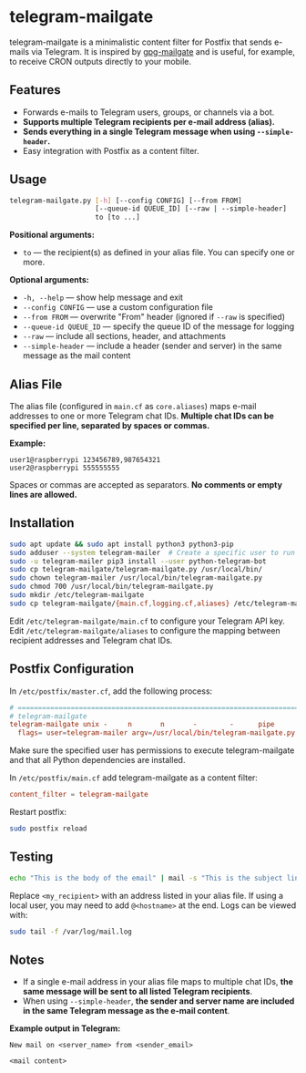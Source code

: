 # telegram-mailgate

telegram-mailgate is a minimalistic content filter for Postfix that sends e-mails via Telegram.
It is inspired by [gpg-mailgate](https://github.com/uakfdotb/gpg-mailgate) and is useful, for example, to receive CRON outputs directly to your mobile.

## Features

- Forwards e-mails to Telegram users, groups, or channels via a bot.
- **Supports multiple Telegram recipients per e-mail address (alias).**
- **Sends everything in a single Telegram message when using `--simple-header`.**
- Easy integration with Postfix as a content filter.


## Usage

```sh
telegram-mailgate.py [-h] [--config CONFIG] [--from FROM]
                     [--queue-id QUEUE_ID] [--raw | --simple-header]
                     to [to ...]
```

**Positional arguments:**

- `to` — the recipient(s) as defined in your alias file.
You can specify one or more.

**Optional arguments:**

- `-h, --help` — show help message and exit
- `--config CONFIG` — use a custom configuration file
- `--from FROM` — overwrite "From" header (ignored if `--raw` is specified)
- `--queue-id QUEUE_ID` — specify the queue ID of the message for logging
- `--raw` — include all sections, header, and attachments
- `--simple-header` — include a header (sender and server) in the same message as the mail content


## Alias File

The alias file (configured in `main.cf` as `core.aliases`) maps e-mail addresses to one or more Telegram chat IDs.
**Multiple chat IDs can be specified per line, separated by spaces or commas.**

**Example:**

```
user1@raspberrypi 123456789,987654321
user2@raspberrypi 555555555
```

Spaces or commas are accepted as separators.
**No comments or empty lines are allowed.**

## Installation

```sh
sudo apt update && sudo apt install python3 python3-pip
sudo adduser --system telegram-mailer  # Create a specific user to run telegram-mailgate
sudo -u telegram-mailer pip3 install --user python-telegram-bot
sudo cp telegram-mailgate/telegram-mailgate.py /usr/local/bin/
sudo chown telegram-mailer /usr/local/bin/telegram-mailgate.py
sudo chmod 700 /usr/local/bin/telegram-mailgate.py
sudo mkdir /etc/telegram-mailgate
sudo cp telegram-mailgate/{main.cf,logging.cf,aliases} /etc/telegram-mailgate/
```

Edit `/etc/telegram-mailgate/main.cf` to configure your Telegram API key.
Edit `/etc/telegram-mailgate/aliases` to configure the mapping between recipient addresses and Telegram chat IDs.

## Postfix Configuration

In `/etc/postfix/master.cf`, add the following process:

```conf
# =======================================================================
# telegram-mailgate
telegram-mailgate unix -     n       n       -        -      pipe
  flags= user=telegram-mailer argv=/usr/local/bin/telegram-mailgate.py --simple-header --queue-id $queue_id $recipient
```

Make sure the specified user has permissions to execute telegram-mailgate and that all Python dependencies are installed.

In `/etc/postfix/main.cf` add telegram-mailgate as a content filter:

```conf
content_filter = telegram-mailgate
```

Restart postfix:

```sh
sudo postfix reload
```


## Testing

```sh
echo "This is the body of the email" | mail -s "This is the subject line" <my_recipient>
```

Replace `<my_recipient>` with an address listed in your alias file.
If using a local user, you may need to add `@<hostname>` at the end.
Logs can be viewed with:

```sh
sudo tail -f /var/log/mail.log
```


## Notes

- If a single e-mail address in your alias file maps to multiple chat IDs, **the same message will be sent to all listed Telegram recipients**.
- When using `--simple-header`, **the sender and server name are included in the same Telegram message as the e-mail content**.

**Example output in Telegram:**

```
New mail on <server_name> from <sender_email>

<mail content>
```
